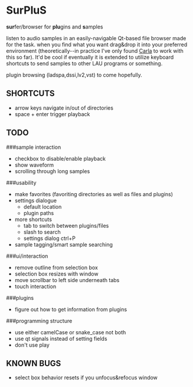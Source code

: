 SurPluS
=======

<b>sur</b>fer/browser for <b>plu</b>gins and <b>s</b>amples

listen to audio samples in an easily-navigable Qt-based file browser made for the task. when you find what you want drag&drop it into your preferred environment (theoretically--in practice I've only found [Carla](http://github.com/falkTX/Carla) to work with this so far). It'd be cool if eventually it is extended to utilize keyboard shortcuts to send samples to other LAU programs or something.

plugin browsing (ladspa,dssi,lv2,vst) to come hopefully.


SHORTCUTS
---------
* arrow keys navigate in/out of directories
* space + enter trigger playback

TODO
----
###sample interaction
* checkbox to disable/enable playback
* show waveform
* scrolling through long samples

###usability
* make favorites (favoriting directories as well as files and plugins)
* settings dialogue
    * default location
    * plugin paths
* more shortcuts
    * tab to switch between plugins/files
    * slash to search
    * settings dialog ctrl+P
* sample tagging/smart sample searching

###ui/interaction
* remove outline from selection box
* selection box resizes with window
* move scrollbar to left side underneath tabs
* touch interaction

###plugins
* figure out how to get information from plugins

###programming structure
* use either camelCase or snake_case not both
* use qt signals instead of setting fields
* don't use play

KNOWN BUGS
----------
* select box behavior resets if you unfocus&refocus window

